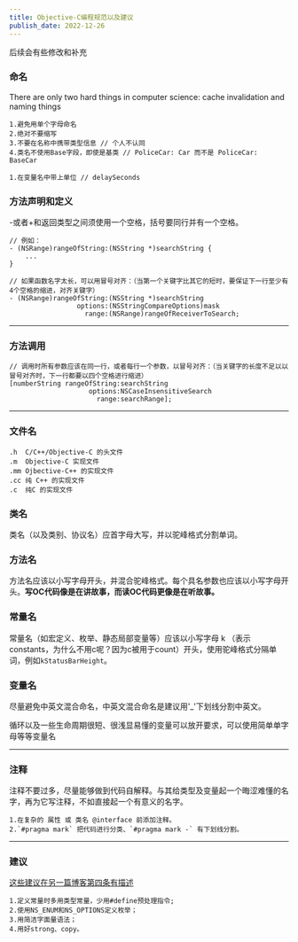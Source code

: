 ```yaml
---
title: Objective-C编程规范以及建议
publish_date: 2022-12-26
---
```


后续会有些修改和补充

### 命名

There are only two hard things in computer science: cache invalidation and naming things

```
1.避免用单个字母命名
2.绝对不要缩写
3.不要在名称中携带类型信息 // 个人不认同
4.类名不使用Base字段，即使是基类 // PoliceCar: Car 而不是 PoliceCar: BaseCar
```

```
1.在变量名中带上单位 // delaySeconds
```

### 方法声明和定义

-或者+和返回类型之间须使用一个空格，括号要同行并有一个空格。

```
// 例如：
- (NSRange)rangeOfString:(NSString *)searchString {
    ...
}

// 如果函数名字太长，可以用冒号对齐：（当第一个关键字比其它的短时，要保证下一行至少有4个空格的缩进，对齐关键字）
- (NSRange)rangeOfString:(NSString *)searchString
                 options:(NSStringCompareOptions)mask
                   range:(NSRange)rangeOfReceiverToSearch;
```

---

### 方法调用

```
// 调用时所有参数应该在同一行，或者每行一个参数，以冒号对齐：（当关键字的长度不足以以冒号对齐时，下一行都要以四个空格进行缩进）
[numberString rangeOfString:searchString
                    options:NSCaseInsensitiveSearch
                      range:searchRange];

```

---

### 文件名

```
.h	C/C++/Objective-C 的头文件
.m	Objective-C 实现文件
.mm	Ojbective-C++ 的实现文件
.cc	纯 C++ 的实现文件
.c	纯C 的实现文件
```

### 类名

类名（以及类别、协议名）应首字母大写，并以驼峰格式分割单词。

### 方法名

方法名应该以小写字母开头，并混合驼峰格式。每个具名参数也应该以小写字母开头。**写OC代码像是在讲故事，而读OC代码更像是在听故事。**

### 常量名

常量名（如宏定义、枚举、静态局部变量等）应该以小写字母 k （表示constants，为什么不用c呢？因为c被用于count）开头，使用驼峰格式分隔单词，例如`kStatusBarHeight`。

### 变量名

尽量避免中英文混合命名，中英文混合命名是建议用'_'下划线分割中英文。

循环以及一些生命周期很短、很浅显易懂的变量可以放开要求，可以使用简单单字母等等变量名

---

### 注释

注释不要过多，尽量能够做到代码自解释。与其给类型及变量起一个晦涩难懂的名字，再为它写注释，不如直接起一个有意义的名字。

```
1.在复杂的 属性 或 类名 @interface 前添加注释。
2.`#pragma mark` 把代码进行分类、`#pragma mark -` 有下划线分割。
```

---

### 建议

[这些建议在另一篇博客第四条有描述](https://chiehwang.top/Effective_Objective-C_2.0_52)

```
1.定义常量时多用类型常量，少用#define预处理指令;
2.使用NS_ENUM和NS_OPTIONS定义枚举；
3.用简洁字面量语法；
4.用好strong、copy。
```
